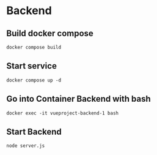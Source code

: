 # Backend

## Build docker compose
```
docker compose build
```
## Start service
```
docker compose up -d
```
## Go into Container Backend with bash
```
docker exec -it vueproject-backend-1 bash
```
## Start Backend
```
node server.js
```